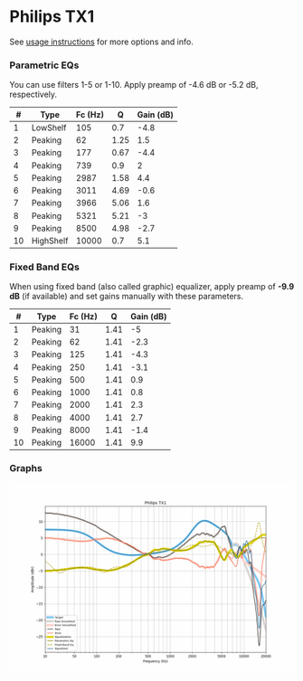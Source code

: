# Philips TX1
See [usage instructions](https://github.com/jaakkopasanen/AutoEq#usage) for more options and info.

### Parametric EQs
You can use filters 1-5 or 1-10. Apply preamp of -4.6 dB or -5.2 dB, respectively.

|   # | Type      |   Fc (Hz) |    Q |   Gain (dB) |
|-----|-----------|-----------|------|-------------|
|   1 | LowShelf  |       105 | 0.7  |        -4.8 |
|   2 | Peaking   |        62 | 1.25 |         1.5 |
|   3 | Peaking   |       177 | 0.67 |        -4.4 |
|   4 | Peaking   |       739 | 0.9  |         2   |
|   5 | Peaking   |      2987 | 1.58 |         4.4 |
|   6 | Peaking   |      3011 | 4.69 |        -0.6 |
|   7 | Peaking   |      3966 | 5.06 |         1.6 |
|   8 | Peaking   |      5321 | 5.21 |        -3   |
|   9 | Peaking   |      8500 | 4.98 |        -2.7 |
|  10 | HighShelf |     10000 | 0.7  |         5.1 |

### Fixed Band EQs
When using fixed band (also called graphic) equalizer, apply preamp of **-9.9 dB** (if available) and set gains manually with these parameters.

|   # | Type    |   Fc (Hz) |    Q |   Gain (dB) |
|-----|---------|-----------|------|-------------|
|   1 | Peaking |        31 | 1.41 |        -5   |
|   2 | Peaking |        62 | 1.41 |        -2.3 |
|   3 | Peaking |       125 | 1.41 |        -4.3 |
|   4 | Peaking |       250 | 1.41 |        -3.1 |
|   5 | Peaking |       500 | 1.41 |         0.9 |
|   6 | Peaking |      1000 | 1.41 |         0.8 |
|   7 | Peaking |      2000 | 1.41 |         2.3 |
|   8 | Peaking |      4000 | 1.41 |         2.7 |
|   9 | Peaking |      8000 | 1.41 |        -1.4 |
|  10 | Peaking |     16000 | 1.41 |         9.9 |

### Graphs
![](./Philips%20TX1.png)
